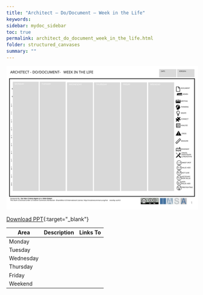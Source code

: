 ```yaml
---
title: "Architect – Do/Document – Week in the Life"
keywords: 
sidebar: mydoc_sidebar
toc: true
permalink: architect_do_document_week_in_the_life.html
folder: structured_canvases
summary: ""
---
```



![image001](media/architect_do_document_week_in_the_life001.svg)

[Download PPT](media/ppt/architect_do_document_week_in_the_life.ppt){:target="_blank"}

| Area | Description | Links To |
| --- | --- | --- |
| Monday |   |   |
| Tuesday |   |   |
| Wednesday |   |   |
| Thursday |   |   |
| Friday |   |   |
| Weekend |   |   |


